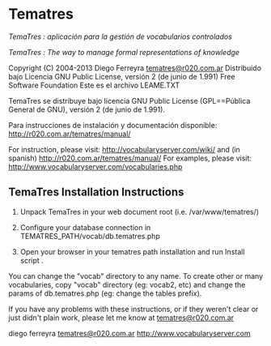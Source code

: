 # Tematres

*TemaTres : aplicación para la gestión de vocabularios controlados*

*TemaTres : The way to manage formal representations of knowledge*

Copyright (C) 2004-2013 Diego Ferreyra tematres@r020.com.ar
Distribuido bajo Licencia GNU Public License, versión 2 (de junio de 1.991) Free Software Foundation
Este es el archivo LEAME.TXT

TemaTres se distribuye bajo licencia GNU Public License (GPL==Pública General de GNU), versión 2 (de junio de 1.991).

Para instrucciones de instalación y documentación disponible: http://r020.com.ar/tematres/manual/

For instruction, please visit: http://vocabularyserver.com/wiki/ and (in spanish) http://r020.com.ar/tematres/manual/
For examples, please visit: http://www.vocabularyserver.com/vocabularies.php

## TemaTres Installation Instructions

1. Unpack TemaTres in your web document root (i.e. /var/www/tematres/)

2. Configure your database connection in TEMATRES_PATH/vocab/db.tematres.php 

3. Open your browser in your tematres path installation and run Install script .

You can change the "vocab" directory to any name. To create other or many vocabularies,  copy "vocab" directory (eg: vocab2, etc) and change the params of db.tematres.php (eg: change the tables prefix).

If you have any problems with these instructions, or if they weren't clear
or just didn't plain work, please let me know at tematres@r020.com.ar

diego ferreyra
tematres@r020.com.ar
http://www.vocabularyserver.com

